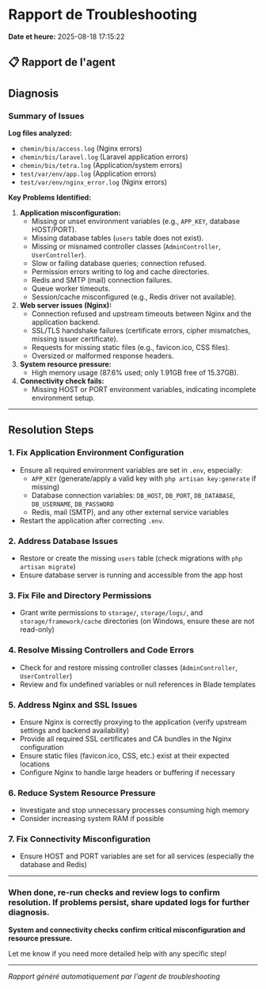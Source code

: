# Rapport de Troubleshooting

**Date et heure:** 2025-08-18 17:15:22

## 📋 Rapport de l'agent

## Diagnosis

### Summary of Issues

**Log files analyzed:**
- `chemin/bis/access.log` (Nginx errors)
- `chemin/bis/laravel.log` (Laravel application errors)
- `chemin/bis/tetra.log` (Application/system errors)
- `test/var/env/app.log` (Application errors)
- `test/var/env/nginx_error.log` (Nginx errors)

**Key Problems Identified:**
1. **Application misconfiguration:**
   - Missing or unset environment variables (e.g., `APP_KEY`, database HOST/PORT).
   - Missing database tables (`users` table does not exist).
   - Missing or misnamed controller classes (`AdminController`, `UserController`).
   - Slow or failing database queries; connection refused.
   - Permission errors writing to log and cache directories.
   - Redis and SMTP (mail) connection failures.
   - Queue worker timeouts.
   - Session/cache misconfigured (e.g., Redis driver not available).
2. **Web server issues (Nginx):**
   - Connection refused and upstream timeouts between Nginx and the application backend.
   - SSL/TLS handshake failures (certificate errors, cipher mismatches, missing issuer certificate).
   - Requests for missing static files (e.g., favicon.ico, CSS files).
   - Oversized or malformed response headers.
3. **System resource pressure:**
   - High memory usage (87.6% used; only 1.91GB free of 15.37GB).
4. **Connectivity check fails:**
   - Missing HOST or PORT environment variables, indicating incomplete environment setup.

---

## Resolution Steps

### 1. Fix Application Environment Configuration
- Ensure all required environment variables are set in `.env`, especially:
  - `APP_KEY` (generate/apply a valid key with `php artisan key:generate` if missing)
  - Database connection variables: `DB_HOST`, `DB_PORT`, `DB_DATABASE`, `DB_USERNAME`, `DB_PASSWORD`
  - Redis, mail (SMTP), and any other external service variables
- Restart the application after correcting `.env`.

### 2. Address Database Issues
- Restore or create the missing `users` table (check migrations with `php artisan migrate`)
- Ensure database server is running and accessible from the app host

### 3. Fix File and Directory Permissions
- Grant write permissions to `storage/`, `storage/logs/`, and `storage/framework/cache` directories (on Windows, ensure these are not read-only)

### 4. Resolve Missing Controllers and Code Errors
- Check for and restore missing controller classes (`AdminController`, `UserController`)
- Review and fix undefined variables or null references in Blade templates

### 5. Address Nginx and SSL Issues
- Ensure Nginx is correctly proxying to the application (verify upstream settings and backend availability)
- Provide all required SSL certificates and CA bundles in the Nginx configuration
- Ensure static files (favicon.ico, CSS, etc.) exist at their expected locations
- Configure Nginx to handle large headers or buffering if necessary

### 6. Reduce System Resource Pressure
- Investigate and stop unnecessary processes consuming high memory
- Consider increasing system RAM if possible

### 7. Fix Connectivity Misconfiguration
- Ensure HOST and PORT variables are set for all services (especially the database and Redis)

---

### When done, re-run checks and review logs to confirm resolution. If problems persist, share updated logs for further diagnosis.

**System and connectivity checks confirm critical misconfiguration and resource pressure.**

Let me know if you need more detailed help with any specific step!

---
*Rapport généré automatiquement par l'agent de troubleshooting*
